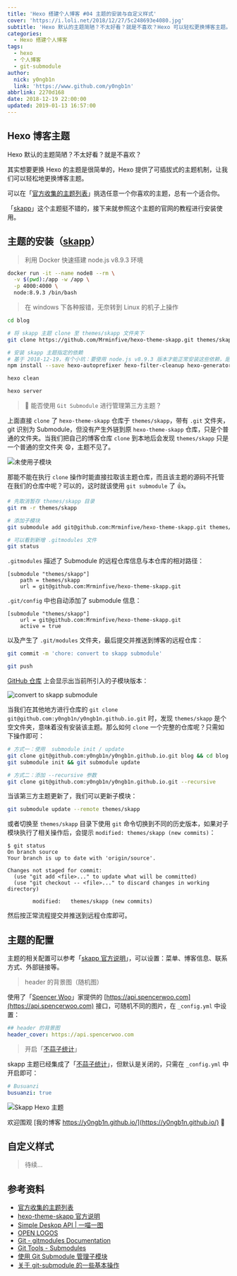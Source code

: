 ```yaml
---
title: 'Hexo 搭建个人博客 #04 主题的安装与自定义样式'
cover: 'https://i.loli.net/2018/12/27/5c248693e4080.jpg'
subtitle: 'Hexo 默认的主题简陋？不太好看？就是不喜欢？Hexo 可以轻松更换博客主题。'
categories:
  - Hexo 搭建个人博客
tags:
  - hexo
  - 个人博客
  - git-submodule
author:
  nick: y0ngb1n
  link: 'https://www.github.com/y0ngb1n'
abbrlink: 2270d168
date: 2018-12-19 22:00:00
updated: 2019-01-13 16:57:00
---
```

## Hexo 博客主题

Hexo 默认的主题简陋？不太好看？就是不喜欢？

其实想要更换 Hexo 的主题是很简单的，Hexo 提供了可插拔式的主题机制，让我们可以轻松地更换博客主题。

可以在「[官方收集的主题列表](https://hexo.io/themes/)」挑选任意一个你喜欢的主题，总有一个适合你。

「[skapp](https://github.com/Mrminfive/hexo-theme-skapp)」这个主题挺不错的，接下来就参照这个主题的官网的教程进行安装使用。

## 主题的安装（[skapp](https://github.com/Mrminfive/hexo-theme-skapp/)）

> 利用 Docker 快速搭建 node.js v8.9.3 环境

```bash
docker run -it --name node8 --rm \
  -v $(pwd):/app -w /app \
  -p 4000:4000 \
  node:8.9.3 /bin/bash
```

> 在 windows 下各种报错，无奈转到 Linux 的机子上操作

```bash
cd blog

# 将 skapp 主题 clone 至 themes/skapp 文件夹下
git clone https://github.com/Mrminfive/hexo-theme-skapp.git themes/skapp

# 安装 skapp 主题指定的依赖
# 基于 2018-12-19，有个小坑：要使用 node.js v8.9.3 版本才能正常安装这些依赖，是由于 lunr 仍然在使用 nodejieba 2.2.5 引起的
npm install --save hexo-autoprefixer hexo-filter-cleanup hexo-generator-feed hexo-generator-sitemap hexo-renderer-sass hexo-renderer-swig mamboer/lunr.js moment node-sass object-assign

hexo clean

hexo server
```

> :triangular_flag_on_post: 能否使用 `Git Submodule` 进行管理第三方主题？

上面直接 `clone` 了 `hexo-theme-skapp` 仓库于 `themes/skapp`，带有 `.git` 文件夹，git 识别为 Submodule，但没有产生外链到原 `hexo-theme-skapp` 仓库，只是个普通的文件夹。当我们把自己的博客仓库 `clone` 到本地后会发现 `themes/skapp` 只是一个普通的空文件夹 :anguished:，主题不见了。

![未使用子模块](https://dn-coding-net-production-pp.codehub.cn/ab7015e1-4a51-46dc-9dbd-bf726f9a56ae.png)

那能不能在执行 `clone` 操作时能直接拉取该主题仓库，而且该主题的源码不托管在我们的仓库中呢？可以的，这时就该使用 `git submodule` 了 :+1:。

```bash
# 先取消暂存 themes/skapp 目录
git rm -r themes/skapp

# 添加子模块
git submodule add git@github.com:Mrminfive/hexo-theme-skapp.git themes/skapp

# 可以看到新增 .gitmodules 文件
git status
```

`.gitmodules` 描述了 Submodule 的远程仓库信息与本仓库的相对路径：

```.gitmodules
[submodule "themes/skapp"]
	path = themes/skapp
	url = git@github.com:Mrminfive/hexo-theme-skapp.git
```

`.git/config` 中也自动添加了 submodule 信息：

```
[submodule "themes/skapp"]
	url = git@github.com:Mrminfive/hexo-theme-skapp.git
	active = true
```

以及产生了 `.git/modules` 文件夹，最后提交并推送到博客的远程仓库：

```bash
git commit -m 'chore: convert to skapp submodule'

git push
```

[GitHub 仓库](https://github.com/y0ngb1n/y0ngb1n.github.io/tree/a296191cc1bf8e21a7616fb447a34b7bcc89839a/themes) 上会显示出当前所引入的子模块版本：

![convert to skapp submodule](https://dn-coding-net-production-pp.codehub.cn/e939f317-d9f0-46ea-8ff3-de27e8637fc4.png)

当我们在其他地方进行仓库的 `git clone git@github.com:y0ngb1n/y0ngb1n.github.io.git` 时，发现 `themes/skapp` 是个空文件夹，意味着没有安装该主题。那么如何 `clone` 一个完整的仓库呢？只需如下操作即可：

```bash
# 方式一：使用  submodule init / update
git clone git@github.com:y0ngb1n/y0ngb1n.github.io.git blog && cd blog
git submodule init && git submodule update

# 方式二：添加 --recursive 参数
git clone git@github.com:y0ngb1n/y0ngb1n.github.io.git --recursive
```

当该第三方主题更新了，我们可以更新子模块：

```bash
git submodule update --remote themes/skapp
```

或者切换至 `themes/skapp` 目录下使用 `git` 命令切换到不同的历史版本，如果对子模块执行了相关操作后，会提示 `modified: themes/skapp (new commits)`：

```console
$ git status
On branch source
Your branch is up to date with 'origin/source'.

Changes not staged for commit:
  (use "git add <file>..." to update what will be committed)
  (use "git checkout -- <file>..." to discard changes in working directory)

        modified:   themes/skapp (new commits)
```

然后按正常流程提交并推送到远程仓库即可。

## 主题的配置

主题的相关配置可以参考「[skapp 官方说明](https://github.com/Mrminfive/hexo-theme-skapp/blob/master/README-cn.md)」，可以设置：菜单、博客信息、联系方式、外部链接等。

> header 的背景图（随机图）

使用了「[Spencer Woo](https://spencerwoo.com/)」家提供的 [https://api.spencerwoo.com](https://api.spencerwoo.com) 接口，可随机不同的图片，在 `_config.yml` 中设置：

```yml
## header 的背景图
header_cover: https://api.spencerwoo.com
```

> 开启「[不蒜子统计](http://busuanzi.ibruce.info/)」

skapp 主题已经集成了「[不蒜子统计](http://busuanzi.ibruce.info/)」，但默认是关闭的，只需在 `_config.yml` 中开启即可：

```yml
# Busuanzi
busuanzi: true
```

![Skapp Hexo 主题](https://i.loli.net/2018/12/19/5c1a4cec018b2.png)

欢迎围观 [我的博客 https://y0ngb1n.github.io/](https://y0ngb1n.github.io/) :wave:

## 自定义样式

> 待续...

## 参考资料

- [官方收集的主题列表](https://hexo.io/themes/)
- [hexo-theme-skapp 官方说明](https://github.com/Mrminfive/hexo-theme-skapp/blob/master/README-cn.md)
- [Simple Deskop API | 一喵一图](https://spencerwoo.com/2018/07/30/SimpleAPI/)
- [OPEN LOGOS](https://openlogos.org/)
- [Git - gitmodules Documentation](https://www.git-scm.com/docs/gitmodules)
- [Git Tools - Submodules](https://www.git-scm.com/book/en/v2/Git-Tools-Submodules)
- [使用 Git Submodule 管理子模块](https://segmentfault.com/a/1190000003076028)
- [关于 git-submodule 的一些基本操作](https://segmentfault.com/a/1190000009928515)
